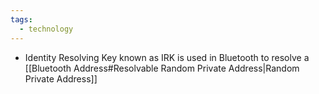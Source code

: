 ```yaml
---
tags:
  - technology
---
```

- Identity Resolving Key known as IRK is used in Bluetooth to resolve a [[Bluetooth Address#Resolvable Random Private Address|Random Private Address]]
